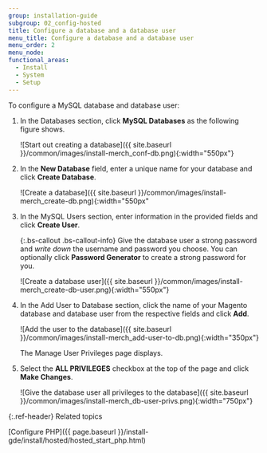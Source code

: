 ```yaml
---
group: installation-guide
subgroup: 02_config-hosted
title: Configure a database and a database user
menu_title: Configure a database and a database user
menu_order: 2
menu_node:
functional_areas:
  - Install
  - System
  - Setup
---
```


To configure a MySQL database and database user:

1. In the Databases section, click **MySQL Databases** as the following figure shows.

   ![Start out creating a database]({{ site.baseurl }}/common/images/install-merch_conf-db.png){:width="550px"}

1. In the **New Database** field, enter a unique name for your database and click **Create Database**.

   ![Create a database]({{ site.baseurl }}/common/images/install-merch_create-db.png){:width="550px"

1. In the MySQL Users section, enter information in the provided fields and click **Create User**.

   {:.bs-callout .bs-callout-info}
   Give the database user a strong password and <em>write down</em> the username and password you choose. You can optionally click **Password Generator** to create a strong password for you.

   ![Create a database user]({{ site.baseurl }}/common/images/install-merch_create-db-user.png){:width="550px"}

1. In the Add User to Database section, click the name of your Magento database and database user from the respective fields and click **Add**.

   ![Add the user to the database]({{ site.baseurl }}/common/images/install-merch_add-user-to-db.png){:width="350px"}

   The Manage User Privileges page displays.

1. Select the **ALL PRIVILEGES** checkbox at the top of the page and click **Make Changes**.

   ![Give the database user all privileges to the database]({{ site.baseurl }}/common/images/install-merch_db-user-privs.png){:width="750px"}

{:.ref-header}
Related topics

[Configure PHP]({{ page.baseurl }}/install-gde/install/hosted/hosted_start_php.html)
